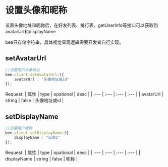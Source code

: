 # 设置头像和昵称

设置头像地址和昵称后，在好友列表、排行表、getUserInfo等接口可以获取到avatarUrl和displayName

bee只存储字符串，具体视觉呈现逻辑需要开发者自行实现。

## setAvatarUrl

```typescript
//设置用户头像地址
bee.client.setAvatarUrl:({
    avatarUrl : "头像地址或id"
});
```
Request:
| 属性 | type | opational | desc |
| :--- | :--- | :--- | :--- |
| avatarUrl | string | false | 头像地址或id |

## setDisplayName

```typescript
//设置用户昵称
bee.client.setDisplayName:({
    displayName : "玩家1"
});
```

Request:
| 属性 | type | opational | desc |
| :--- | :--- | :--- | :--- |
| displayName | string | false | 昵称 |
